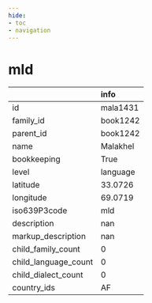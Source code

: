 ```yaml
---
hide:
- toc
- navigation
---
```

# mld
|                      | info     |
|:---------------------|:---------|
| id                   | mala1431 |
| family_id            | book1242 |
| parent_id            | book1242 |
| name                 | Malakhel |
| bookkeeping          | True     |
| level                | language |
| latitude             | 33.0726  |
| longitude            | 69.0719  |
| iso639P3code         | mld      |
| description          | nan      |
| markup_description   | nan      |
| child_family_count   | 0        |
| child_language_count | 0        |
| child_dialect_count  | 0        |
| country_ids          | AF       |